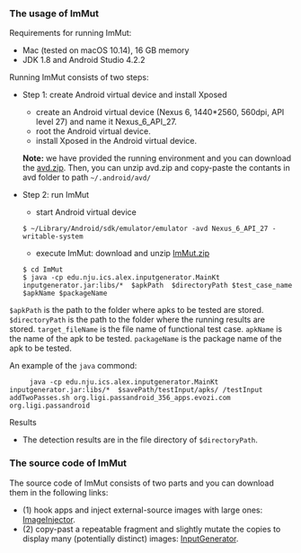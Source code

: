 ### The usage of ImMut

Requirements for running ImMut:
* Mac (tested on macOS 10.14), 16 GB memory
* JDK 1.8 and Android Studio 4.2.2


Running ImMut consists of two steps:
* Step 1: create Android virtual device and install Xposed 
     * create an Android virtual device (Nexus 6, 1440*2560, 560dpi, API level 27) and name it Nexus_6_API_27.
     * root the Android virtual device. 
     * install Xposed in the Android virtual device.
     
     **Note:** we have provided the running environment and you can download the [avd.zip](https://drive.google.com/file/d/1Wa-yXkT80lkrO2HTMOGBUTBp7hujw3fC/view?usp=sharing). Then, you can unzip avd.zip and copy-paste the contants in avd folder to path `~/.android/avd/`
   
  
* Step 2: run ImMut
     * start Android virtual device
     ```
     $ ~/Library/Android/sdk/emulator/emulator -avd Nexus_6_API_27 -writable-system
     ```
     * execute ImMut:
     download and unzip [ImMut.zip](https://drive.google.com/file/d/1ZGSSwGo5PH3iMx-OR__rWKncwLiN1CEq/view?usp=sharing)
     ```
     $ cd ImMut
     $ java -cp edu.nju.ics.alex.inputgenerator.MainKt  inputgenerator.jar:libs/*  $apkPath  $directoryPath $test_case_name $apkName $packageName
     ```
     
`$apkPath` is the path to the folder where apks to be tested are stored.
`$directoryPath` is the path to the folder where the running results are stored.
`target_fileName` is the file name of functional test case.
`apkName` is the name of the apk to be tested.
`packageName` is the package name of the apk to be tested.

An example of the `java` commond:
```
     java -cp edu.nju.ics.alex.inputgenerator.MainKt  inputgenerator.jar:libs/*  $savePath/testInput/apks/ /testInput addTwoPasses.sh org.ligi.passandroid_356_apps.evozi.com org.ligi.passandroid
```

Results
* The detection results are in the file directory of `$directoryPath`.

### The source code of ImMut
The source code of ImMut consists of two parts and you can download them in the following links:
* (1) hook apps and inject external-source images with large ones: [ImageInjector](pages/sourceCode.html).
* (2) copy-past a repeatable fragment and slightly mutate the copies to display many (potentially distinct) images: [InputGenerator](pages/sourceCode.html).
